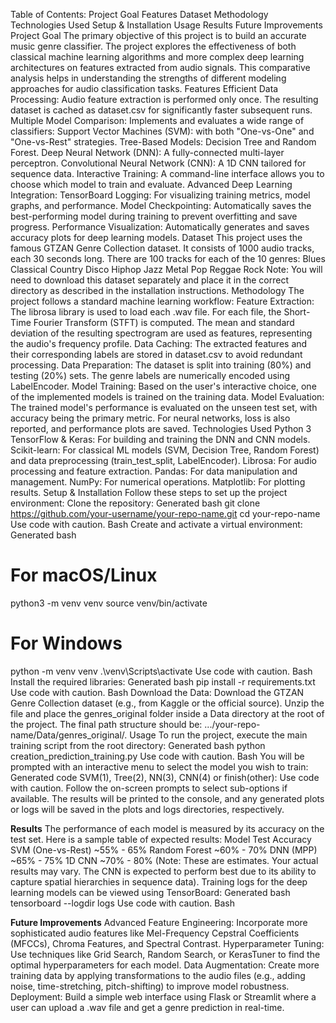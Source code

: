 Table of Contents:
Project Goal
Features
Dataset
Methodology
Technologies Used
Setup & Installation
Usage
Results
Future Improvements
Project Goal
The primary objective of this project is to build an accurate music genre classifier. The project explores the effectiveness of both classical machine learning algorithms and more complex deep learning architectures on features extracted from audio signals. This comparative analysis helps in understanding the strengths of different modeling approaches for audio classification tasks.
Features
Efficient Data Processing: Audio feature extraction is performed only once. The resulting dataset is cached as dataset.csv for significantly faster subsequent runs.
Multiple Model Comparison: Implements and evaluates a wide range of classifiers:
Support Vector Machines (SVM): with both "One-vs-One" and "One-vs-Rest" strategies.
Tree-Based Models: Decision Tree and Random Forest.
Deep Neural Network (DNN): A fully-connected multi-layer perceptron.
Convolutional Neural Network (CNN): A 1D CNN tailored for sequence data.
Interactive Training: A command-line interface allows you to choose which model to train and evaluate.
Advanced Deep Learning Integration:
TensorBoard Logging: For visualizing training metrics, model graphs, and performance.
Model Checkpointing: Automatically saves the best-performing model during training to prevent overfitting and save progress.
Performance Visualization: Automatically generates and saves accuracy plots for deep learning models.
Dataset
This project uses the famous GTZAN Genre Collection dataset. It consists of 1000 audio tracks, each 30 seconds long. There are 100 tracks for each of the 10 genres:
Blues
Classical
Country
Disco
Hiphop
Jazz
Metal
Pop
Reggae
Rock
Note: You will need to download this dataset separately and place it in the correct directory as described in the installation instructions.
Methodology
The project follows a standard machine learning workflow:
Feature Extraction: The librosa library is used to load each .wav file. For each file, the Short-Time Fourier Transform (STFT) is computed. The mean and standard deviation of the resulting spectrogram are used as features, representing the audio's frequency profile.
Data Caching: The extracted features and their corresponding labels are stored in dataset.csv to avoid redundant processing.
Data Preparation: The dataset is split into training (80%) and testing (20%) sets. The genre labels are numerically encoded using LabelEncoder.
Model Training: Based on the user's interactive choice, one of the implemented models is trained on the training data.
Model Evaluation: The trained model's performance is evaluated on the unseen test set, with accuracy being the primary metric. For neural networks, loss is also reported, and performance plots are saved.
Technologies Used
Python 3
TensorFlow & Keras: For building and training the DNN and CNN models.
Scikit-learn: For classical ML models (SVM, Decision Tree, Random Forest) and data preprocessing (train_test_split, LabelEncoder).
Librosa: For audio processing and feature extraction.
Pandas: For data manipulation and management.
NumPy: For numerical operations.
Matplotlib: For plotting results.
Setup & Installation
Follow these steps to set up the project environment:
Clone the repository:
Generated bash
git clone https://github.com/your-username/your-repo-name.git
cd your-repo-name
Use code with caution.
Bash
Create and activate a virtual environment:
Generated bash
# For macOS/Linux
python3 -m venv venv
source venv/bin/activate

# For Windows
python -m venv venv
.\venv\Scripts\activate
Use code with caution.
Bash
Install the required libraries:
Generated bash
pip install -r requirements.txt
Use code with caution.
Bash
Download the Data:
Download the GTZAN Genre Collection dataset (e.g., from Kaggle or the official source).
Unzip the file and place the genres_original folder inside a Data directory at the root of the project. The final path structure should be: .../your-repo-name/Data/genres_original/.
Usage
To run the project, execute the main training script from the root directory:
Generated bash
python creation_prediction_training.py
Use code with caution.
Bash
You will be prompted with an interactive menu to select the model you wish to train:
Generated code
SVM(1), Tree(2), NN(3), CNN(4) or finish(other):
Use code with caution.
Follow the on-screen prompts to select sub-options if available. The results will be printed to the console, and any generated plots or logs will be saved in the plots and logs directories, respectively.

**Results**
The performance of each model is measured by its accuracy on the test set. Here is a sample table of expected results:
Model	Test Accuracy
SVM (One-vs-Rest)	~55% - 65%
Random Forest	~60% - 70%
DNN (MPP)	~65% - 75%
1D CNN	~70% - 80%
(Note: These are estimates. Your actual results may vary. The CNN is expected to perform best due to its ability to capture spatial hierarchies in sequence data).
Training logs for the deep learning models can be viewed using TensorBoard:
Generated bash
tensorboard --logdir logs
Use code with caution.
Bash

**Future Improvements**
Advanced Feature Engineering: Incorporate more sophisticated audio features like Mel-Frequency Cepstral Coefficients (MFCCs), Chroma Features, and Spectral Contrast.
Hyperparameter Tuning: Use techniques like Grid Search, Random Search, or KerasTuner to find the optimal hyperparameters for each model.
Data Augmentation: Create more training data by applying transformations to the audio files (e.g., adding noise, time-stretching, pitch-shifting) to improve model robustness.
Deployment: Build a simple web interface using Flask or Streamlit where a user can upload a .wav file and get a genre prediction in real-time.

